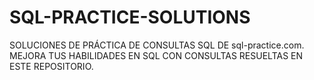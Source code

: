 # SQL-PRACTICE-SOLUTIONS
SOLUCIONES DE PRÁCTICA DE CONSULTAS SQL DE sql-practice.com. MEJORA TUS HABILIDADES EN SQL CON CONSULTAS RESUELTAS EN ESTE REPOSITORIO.

